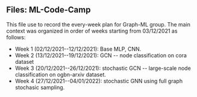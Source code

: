 ## Files: ML-Code-Camp
This file use to record the every-week plan for Graph-ML group.
The main context was organized in order of weeks starting from 03/12/2021 as follows:
- Week 1 (02/12/2021--12/12/2021): Base MLP, CNN.
- Week 2 (13/12/2021--19/12/2021): GCN -- node classification on cora dataset
- Week 3 (20/12/2021--26/12/2021): stochastic GCN -- large-scale node classification on ogbn-arxiv dataset.
- Week 4 (27/12/2021--04/01/2022): stochastic GNN using full graph stochasic sampling.
